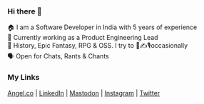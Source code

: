 ### Hi there 👋

🏠 I am a Software Developer in India with 5 years of experience
<br />
🏢 Currently working as a Product Engineering Lead
<br />
🧡 History, Epic Fantasy, RPG & OSS. I try to 🎨✍️🎙️occasionally
<br />
🗣️ Open for Chats, Rants & Chants
        
### My Links
 <a href="https://angel.co/abhnv" target="_blank">Angel.co</a> | 
<a href="https://www.linkedin.com/in/abhnvkmr" target="_blank">LinkedIn</a> | 
<a rel="me" href="https://mastodon.social/@abhnv" target="_blank">Mastodon</a> | 
<a href="https://www.instagram.com/abhnvkmr" target="_blank">Instagram</a> | 
<a href="https://twitter.com/abhnvkmr" target="_blank">Twitter</a>

<!--
**abhnvkmr/abhnvkmr** is a ✨ _special_ ✨ repository because its `README.md` (this file) appears on your GitHub profile.

Here are some ideas to get you started:

- 🔭 I’m currently working on ...
- 🌱 I’m currently learning ...
- 👯 I’m looking to collaborate on ...
- 🤔 I’m looking for help with ...
- 💬 Ask me about ...
- 📫 How to reach me: ...
- 😄 Pronouns: ...
- ⚡ Fun fact: ...
-->
